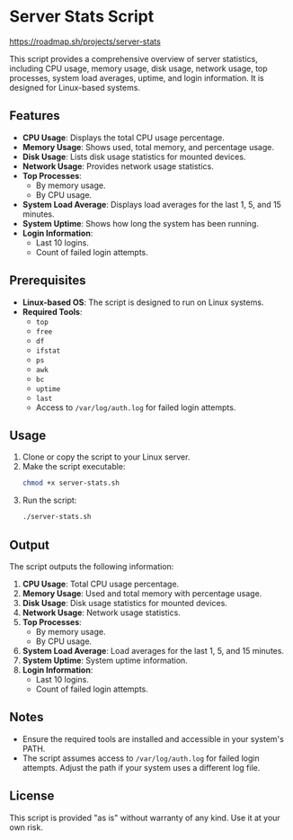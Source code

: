 # Server Stats Script
https://roadmap.sh/projects/server-stats

This script provides a comprehensive overview of server statistics, including CPU usage, memory usage, disk usage, network usage, top processes, system load averages, uptime, and login information. It is designed for Linux-based systems.

## Features

- **CPU Usage**: Displays the total CPU usage percentage.
- **Memory Usage**: Shows used, total memory, and percentage usage.
- **Disk Usage**: Lists disk usage statistics for mounted devices.
- **Network Usage**: Provides network usage statistics.
- **Top Processes**:
  - By memory usage.
  - By CPU usage.
- **System Load Average**: Displays load averages for the last 1, 5, and 15 minutes.
- **System Uptime**: Shows how long the system has been running.
- **Login Information**:
  - Last 10 logins.
  - Count of failed login attempts.

## Prerequisites

- **Linux-based OS**: The script is designed to run on Linux systems.
- **Required Tools**:
  - `top`
  - `free`
  - `df`
  - `ifstat`
  - `ps`
  - `awk`
  - `bc`
  - `uptime`
  - `last`
  - Access to `/var/log/auth.log` for failed login attempts.

## Usage

1. Clone or copy the script to your Linux server.
2. Make the script executable:
   ```bash
   chmod +x server-stats.sh
   ```
3. Run the script:
   ```bash
   ./server-stats.sh
   ```

## Output

The script outputs the following information:

1. **CPU Usage**: Total CPU usage percentage.
2. **Memory Usage**: Used and total memory with percentage usage.
3. **Disk Usage**: Disk usage statistics for mounted devices.
4. **Network Usage**: Network usage statistics.
5. **Top Processes**:
   - By memory usage.
   - By CPU usage.
6. **System Load Average**: Load averages for the last 1, 5, and 15 minutes.
7. **System Uptime**: System uptime information.
8. **Login Information**:
   - Last 10 logins.
   - Count of failed login attempts.

## Notes

- Ensure the required tools are installed and accessible in your system's PATH.
- The script assumes access to `/var/log/auth.log` for failed login attempts. Adjust the path if your system uses a different log file.

## License

This script is provided "as is" without warranty of any kind. Use it at your own risk.
